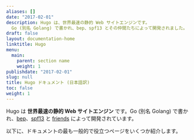 ```yaml
---
aliases: []
date: "2017-02-01"
description: Hugo は、世界最速の静的 Web サイトエンジンです。
  Go (別名 Golang) で書かれ、bep、spf13 とその仲間たちによって開発されました。
draft: false
layout: documentation-home
linktitle: Hugo
menu:
  main:
    parent: section name
    weight: 1
publishdate: "2017-02-01"
slug: null
title: Hugo ドキュメント (日本語訳)
toc: false
weight: 1
---
```


Hugo は **世界最速の静的 Web サイトエンジン** です。Go (別名 Golang) で書かれ、[bep](https://github.com/bep)、[spf13](https://github.com/spf13) と [friends](https://github.com/gohugoio/hugo/graphs/contributors) によって開発されています。

以下に、ドキュメントの最も一般的で役立つページをいくつか紹介します。

